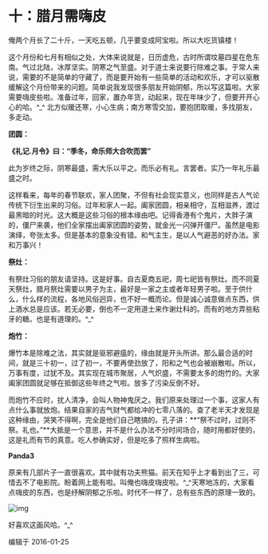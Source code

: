 # 十：腊月需嗨皮

俺两个月长了二十斤，一天吃五顿，几乎要变成阿宝啦。所以大吃货镇楼！

这个月份和七月有相似之处，大体来说就是，日历虚危，古时所谓坟墓四星在危东南。气过北陆，冰厚坚实。阴寒之气至盛。对于道士来说要行除难之事。于常人来说，需要的不是简单的守藏了，而是要开始有一些简单的活动和欢乐，才可以驱散缓解这个月份带来的问题。简单说我发现很多朋友开始阴郁，所以写这篇啦。大家需要嗨皮些啦。准备过年，回家，置办年货，动起来，现在年味少了，但要开开心心的哈。^_^ 北方似暖还寒，小心生病；南方寒雪交加，要抱团取暖，多找朋友，多走动。

**团圆：**

**《礼记.月令》曰：“季冬，命乐师大合吹而罢”**

此为岁终之际，阴寒最盛，需大乐以平之。而乐必有礼。言罢者。实乃一年礼乐最盛之时。

这样看来，每年的春节联欢，家人团聚，不但有社会现实意义，也同样是古人气论传统下衍生出来的习俗。过年和家人一起。阖家团圆，相亲相守，互相滋养，渡过最黑暗的时光。这大概是这些习俗的根本缘由吧。记得香港有个鬼片，大胖子演的，僵尸来袭，他们全家摆出阖家团圆的姿势，就金光一闪弹开僵尸。虽然是电影演绎，夸张太多。但是基本的意象没有错。和气主生，是以人气避恶的好办法。家和万事兴！

**祭灶：**

有祭灶习俗的朋友请坚持。这是好事。自古夏商五祀，周七祀皆有祭灶。而不同夏天祭灶，腊月祭灶需要以男子为主，最好是一家之主或者年轻男子啦。至于供什么，什么样的流程，各地风俗迥异，也不好一概而论。但是诚心诚意做点东西，供上酒水总是应该。若无必要，倒也不一定用道士来作谢灶科的。而有的地方弄些粘牙的糖。也是有道理的。^_^

**炮竹：**

爆竹本是除难之法，其实就是驱邪避瘟的，缘由就是开头所讲。那么最合适的时间，就是三十初一，过了初一，不要再使劲放了，阳和之气也会被崩散啦。所以，万事有度，过犹不及。其实现在城市聚居，人气炽盛，不需要太多的炮竹的。大家阖家团圆就足够在抵御这些年终之气啦。放多了污染反倒不好。

而炮竹不应时，扰人清净，会叫人物神鬼厌之。我们原来处理过一个事，这家人有点什么事就放炮。结果自家的吉气财气都给冲的七零八落的。查了老半天才发现是这种缘由，哭笑不得啊，完全是他们自己瞎搞的。孔子讲：**“祭不过时，过则不祭。礼也。”**大抵是一个意思，并不是什么办法不分时间场合，随时用都好使的，这是礼而有节的真意。吃人参确实好，但是吃多了照样生病啦。

**Panda3**

原来有几部片子一直很喜欢。其中就有功夫熊猫。前天在知乎上才看到出了三，可惜去不了电影院。盼着网上能有啦。叫俺也嗨皮嗨皮啦。^_^天寒地冻的，大家看点嗨皮的东西，也是纾解阴郁之乐啦。时代不一样了，总有些东西的原理一致的。



![img](https://pic3.zhimg.com/80/c57f1fa8c21c16c8a116d0c4510ea7ce_hd.jpg)

好喜欢这画风哈。^_^



编辑于 2016-01-25